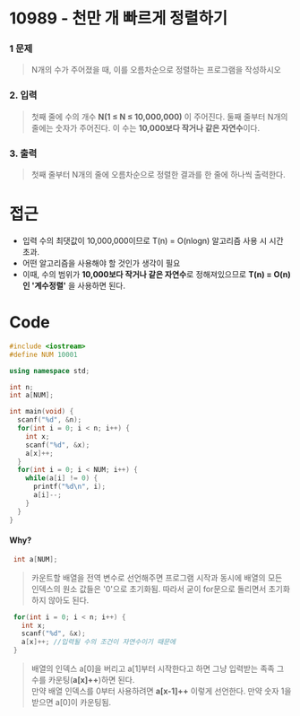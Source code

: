 # 10989 - 천만 개 빠르게 정렬하기
  ### 1 문제
  > N개의 수가 주어졌을 때, 이를 오름차순으로 정렬하는 프로그램을 작성하시오
    
  ### 2. 입력
  > 첫째 줄에 수의 개수 **N(1 ≤ N ≤ 10,000,000)** 이 주어진다. 
  둘째 줄부터 N개의 줄에는 숫자가 주어진다. 이 수는 **10,000보다 작거나 같은 자연수**이다.
  
  ### 3. 출력
  > 첫째 줄부터 N개의 줄에 오름차순으로 정렬한 결과를 한 줄에 하나씩 출력한다.
  
# 접근
  - 입력 수의 최댓값이 10,000,000이므로 T(n) = O(nlogn) 알고리즘 사용 시 시간 초과.
  - 어떤 알고리즘을 사용해야 할 것인가 생각이 필요
  - 이때, 수의 범위가 **10,000보다 작거나 같은 자연수**로 정해져있으므로 **T(n) = O(n)인 '계수정렬'** 을 사용하면 된다.

# Code
  ```C++
  #include <iostream>
  #define NUM 10001

  using namespace std;

  int n;
  int a[NUM];

  int main(void) {
    scanf("%d", &n);
    for(int i = 0; i < n; i++) {
      int x;
      scanf("%d", &x);
      a[x]++;
    }
    for(int i = 0; i < NUM; i++) {
      while(a[i] != 0) {
        printf("%d\n", i);
        a[i]--;
      } 
    }
  }
  ```
  
 #### Why?
 ```C++
  int a[NUM];
 ```
 > 카운트할 배열을 전역 변수로 선언해주면 프로그램 시작과 동시에 배열의 모든 인덱스의 원소 값들은 '0'으로 초기화됨.
 따라서 굳이 for문으로 돌리면서 초기화하지 않아도 된다.

 ```C++
  for(int i = 0; i < n; i++) {
    int x;
    scanf("%d", &x);
    a[x]++;	//입력될 수의 조건이 자연수이기 때문에 
  }
 ```
 > 배열의 인덱스 a[0]을 버리고 a[1]부터 시작한다고 하면 그냥 입력받는 족족 그 수를 카운팅(**a[x]++**)하면 된다.  
 만약 배열 인덱스를 0부터 사용하려면 **a[x-1]++** 이렇게 선언한다. 만약 숫자 1을 받으면 a[0]이 카운팅됨.
